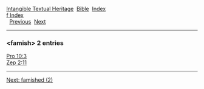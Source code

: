 [Intangible Textual Heritage](../../index)  [Bible](../index) 
[Index](index)   
[f Index](_f_)  
  [Previous](c04076)  [Next](c04078) 

------------------------------------------------------------------------

### &lt;famish&gt; 2 entries

[Pro 10:3](../kjv/pro010.htm#003)  
[Zep 2:11](../kjv/zep002.htm#011)  

------------------------------------------------------------------------

[Next: famished (2)](c04078)
